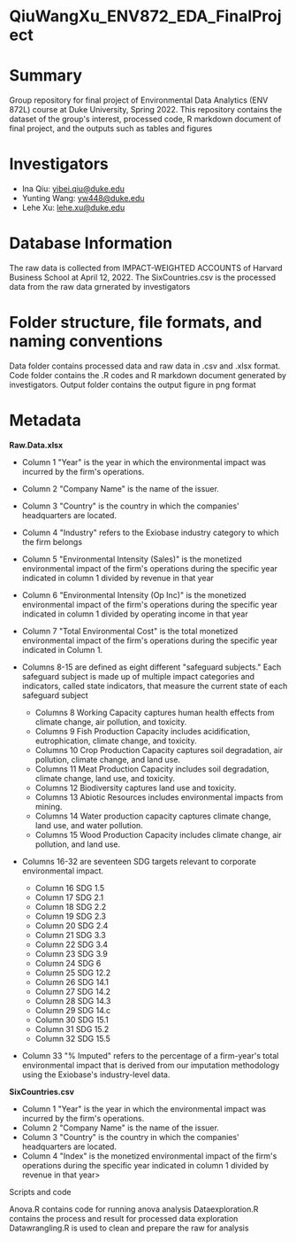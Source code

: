 # QiuWangXu_ENV872_EDA_FinalProject



# Summary

Group repository for final project of Environmental Data Analytics (ENV 872L) course at Duke University, Spring 2022.
This repository contains the dataset of the group's interest,
processed code, R markdown document of final project, and the outputs such as tables and figures 

# Investigators

* Ina Qiu: yibei.qiu@duke.edu
* Yunting Wang: yw448@duke.edu
* Lehe Xu: lehe.xu@duke.edu


# Database Information

The raw data is collected from IMPACT-WEIGHTED ACCOUNTS of Harvard Business School at April 12, 2022. The SixCountries.csv is the processed data from the raw data grnerated by investigators

# Folder structure, file formats, and naming conventions

Data folder contains processed data and raw data in .csv and .xlsx format. Code folder contains the .R codes and R markdown document generated by investigators. Output folder contains the output figure in png format  

# Metadata

**Raw.Data.xlsx**

* Column 1 "Year" is the year in which the environmental impact was incurred by the firm's operations.
* Column 2 "Company Name" is the name of the issuer.
* Column 3 "Country" is the country in which the companies' headquarters are located.
* Column 4 "Industry" refers to the Exiobase industry category to which the firm belongs
* Column 5 "Environmental Intensity (Sales)" is the monetized environmental impact of the firm's operations during the specific year indicated in column 1 divided by revenue in that year
* Column 6 "Environmental Intensity (Op Inc)" is the monetized environmental impact of the firm's operations during the specific year indicated in column 1 divided by operating income in that year
* Column 7 "Total Environmental Cost" is the total monetized environmental impact of the firm's operations during the specific year indicated in Column 1.
* Columns 8-15 are defined as eight different "safeguard subjects." Each safeguard subject is made up of multiple impact categories and indicators, called state indicators, that measure the current state of each safeguard subject 
   + Columns 8  Working Capacity captures human health effects from               climate change, air pollution, and toxicity. 
   + Columns 9  Fish Production Capacity includes acidification,                 eutrophication, climate change, and toxicity. 
   + Columns 10 Crop Production Capacity captures soil degradation,               air pollution, climate change, and land use. 
   + Columns 11 Meat Production Capacity includes soil degradation,               climate change, land use, and toxicity. 
   + Columns 12 Biodiversity captures land use and toxicity. 
   + Columns 13 Abiotic Resources includes environmental impacts                 from mining. 
   + Columns 14 Water production capacity captures climate change,               land use, and water pollution. 
   + Columns 15 Wood Production Capacity includes climate change,                air pollution, and land use. 

* Columns 16-32 are seventeen SDG targets relevant to corporate environmental impact.
  + Column 16	 SDG 1.5
  + Column 17  SDG 2.1
  + Column 18	 SDG 2.2
  + Column 19	 SDG 2.3
  + Column 20	 SDG 2.4
  + Column 21	 SDG 3.3
  + Column 22	 SDG 3.4
  + Column 23	 SDG 3.9
  + Column 24	 SDG 6
  + Column 25	 SDG 12.2
  + Column 26	 SDG 14.1
  + Column 27  SDG 14.2
  + Column 28  SDG 14.3
  + Column 29  SDG 14.c
  + Column 30  SDG 15.1
  + Column 31  SDG 15.2
  + Column 32  SDG 15.5
* Column 33 "% Imputed" refers to the percentage of a firm-year's total environmental impact that is derived from our imputation methodology using the Exiobase's industry-level data.

**SixCountries.csv**

* Column 1 "Year" is the year in which the environmental impact was incurred by the firm's operations.
* Column 2 "Company Name" is the name of the issuer.
* Column 3 "Country" is the country in which the companies' headquarters are located.
* Column 4 "Index" is the monetized environmental impact of the firm's operations during the specific year indicated in column 1 divided by revenue in that year>

Scripts and code

Anova.R contains code for running anova analysis
Dataexploration.R contains the process and result for processed data exploration
Datawrangling.R is used to clean and prepare the raw for analysis


